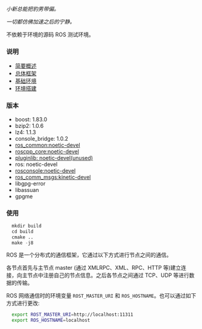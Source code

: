 
*小新总能把豹男带偏。*

*一切都仿佛加速之后的宁静。*

不依赖于环境的源码 ROS 测试环境。

### 说明

- [简要概述](docs/01_简要概述.md)
- [总体框架](docs/02_总体框架.md)
- [基础环境](docs/03_基础环境.md)
- [环境搭建](docs/04_环境搭建.md)

### 版本

- boost: 1.83.0
- bzip2: 1.0.6
- lz4: 1.1.3
- console_bridge: 1.0.2
- [ros_common:noetic-devel](https://github.com/ros/ros_comm)
- [roscpp_core:noetic-devel](https://github.com/ros/roscpp_core)
- [pluginlib: noetic-devel(unused)](https://github.com/ros/pluginlib)
- ros: noetic-devel
- [rosconsole:noetic-devel](https://github.com/ros/rosconsole)
- [ros_comm_msgs:kinetic-devel](https://github.com/ros/ros_comm_msgs)
- libgpg-error
- libassuan
- gpgme

### 使用

```s
  mkdir build
  cd build
  cmake ..
  make -j8
```

ROS 是一个分布式的通信框架，它通过以下方式进行节点之间的通信。

各节点首先与主节点 master (通过 XMLRPC、XML、RPC、HTTP 等)建立连接，向主节点中注册自己的节点信息。之后各节点之间通过 TCP、UDP 等进行数据的传输。

ROS 网络通信时的环境变量 `ROST_MASTER_URI` 和 `ROS_HOSTNAME`。也可以通过如下方式进行更改:
```sh
  export ROST_MASTER_URI=http://localhost:11311
  export ROS_HOSTNAME=localhost
```
